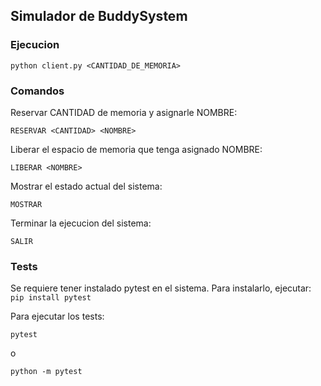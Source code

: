 ## Simulador de BuddySystem

### Ejecucion
```python client.py <CANTIDAD_DE_MEMORIA>```

### Comandos
Reservar CANTIDAD de memoria y asignarle NOMBRE: 
```
RESERVAR <CANTIDAD> <NOMBRE>
```

Liberar el espacio de memoria que tenga asignado NOMBRE: 
```
LIBERAR <NOMBRE>
```

Mostrar el estado actual del sistema: 
```
MOSTRAR
```

Terminar la ejecucion del sistema: 
```
SALIR
```

### Tests
Se requiere tener instalado pytest en el sistema. Para instalarlo, ejecutar:
`pip install pytest`

Para ejecutar los tests:
```
pytest
```
o
```
python -m pytest
```